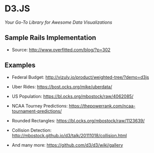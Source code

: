 # D3.JS
*Your Go-To Library for Awesome Data Visualizations*

## Sample Rails Implementation

* Source: http://www.overfitted.com/blog/?p=302

## Examples

* Federal Budget: http://vizuly.io/product/weighted-tree/?demo=d3js

* Uber Rides: https://bost.ocks.org/mike/uberdata/

* US Population: https://bl.ocks.org/mbostock/raw/4062085/

* NCAA Tourney Predictions: https://thepowerrank.com/ncaa-tournament-predictions/

* Rounded Rectangles: https://bl.ocks.org/mbostock/raw/1123639/

* Collision Detection: http://mbostock.github.io/d3/talk/20111018/collision.html

* And many more: https://github.com/d3/d3/wiki/gallery
